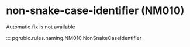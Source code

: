 # non-snake-case-identifier (NM010)

Automatic fix is not available

::: pgrubic.rules.naming.NM010.NonSnakeCaseIdentifier

